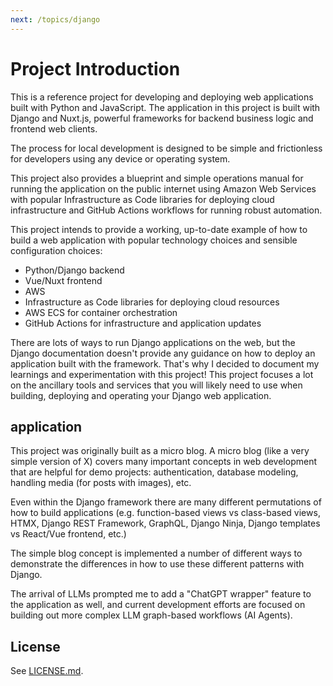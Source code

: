 ```yaml
---
next: /topics/django
---
```


# Project Introduction

This is a reference project for developing and deploying web applications built with Python and JavaScript. The application in this project is built with Django and Nuxt.js, powerful frameworks for backend business logic and frontend web clients.

The process for local development is designed to be simple and frictionless for developers using any device or operating system.

This project also provides a blueprint and simple operations manual for running the application on the public internet using Amazon Web Services with popular Infrastructure as Code libraries for deploying cloud infrastructure and GitHub Actions workflows for running robust automation.

This project intends to provide a working, up-to-date example of how to build a web application with popular technology choices and sensible configuration choices:

- Python/Django backend
- Vue/Nuxt frontend
- AWS
- Infrastructure as Code libraries for deploying cloud resources
- AWS ECS for container orchestration
- GitHub Actions for infrastructure and application updates

There are lots of ways to run Django applications on the web, but the Django documentation doesn't provide any guidance on how to deploy an application built with the framework. That's why I decided to document my learnings and experimentation with this project! This project focuses a lot on the ancillary tools and services that you will likely need to use when building, deploying and operating your Django web application.

## application

This project was originally built as a micro blog. A micro blog (like a very simple version of X) covers many important concepts in web development that are helpful for demo projects: authentication, database modeling, handling media (for posts with images), etc.

Even within the Django framework there are many different permutations of how to build applications (e.g. function-based views vs class-based views, HTMX, Django REST Framework, GraphQL, Django Ninja, Django templates vs React/Vue frontend, etc.)

The simple blog concept is implemented a number of different ways to demonstrate the differences in how to use these different patterns with Django.

The arrival of LLMs prompted me to add a "ChatGPT wrapper" feature to the application as well, and current development efforts are focused on building out more complex LLM graph-based workflows (AI Agents).

## License

See [LICENSE.md](https://github.com/briancaffey/django-step-by-step/blob/main/LICENSE.md).
